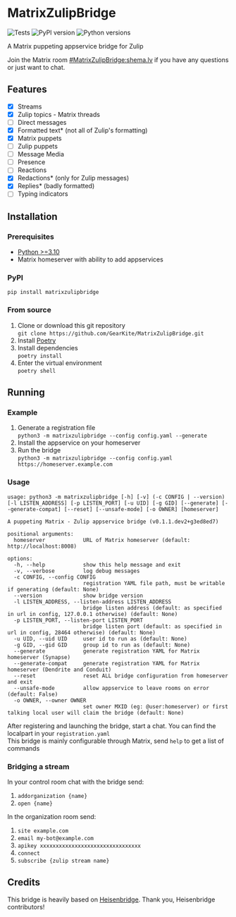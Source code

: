 # MatrixZulipBridge

![Tests](https://github.com/GearKite/MatrixZulipBridge/actions/workflows/tests.yml/badge.svg)
![PyPI version](https://img.shields.io/pypi/v/matrixzulipbridge.svg)
![Python versions](https://img.shields.io/pypi/pyversions/matrixzulipbridge.svg)

A Matrix puppeting appservice bridge for Zulip

Join the Matrix room [#MatrixZulipBridge:shema.lv](https://matrix.to/#/#matrixzulipbridge:shema.lv) if you have any questions or just want to chat.

## Features

- [x] Streams
- [x] Zulip topics - Matrix threads
- [ ] Direct messages
- [x] Formatted text\* (not all of Zulip's formatting)
- [x] Matrix puppets
- [ ] Zulip puppets
- [ ] Message Media
- [ ] Presence
- [ ] Reactions
- [x] Redactions\* (only for Zulip messages)
- [x] Replies\* (badly formatted)
- [ ] Typing indicators

## Installation

### Prerequisites

- [Python >=3.10](https://wiki.python.org/moin/BeginnersGuide/Download)
- Matrix homeserver with ability to add appservices

### PyPI

`pip install matrixzulipbridge`

### From source

1. Clone or download this git repository  
   `git clone https://github.com/GearKite/MatrixZulipBridge.git`
2. Install [Poetry](https://python-poetry.org/docs/#installation)
3. Install dependencies  
   `poetry install`
4. Enter the virtual environment  
   `poetry shell`

## Running

### Example

1. Generate a registration file  
   `python3 -m matrixzulipbridge --config config.yaml --generate`
2. Install the appservice on your homeserver
3. Run the bridge  
   `python3 -m matrixzulipbridge --config config.yaml https://homeserver.example.com`

### Usage

```shell
usage: python3 -m matrixzulipbridge [-h] [-v] (-c CONFIG | --version) [-l LISTEN_ADDRESS] [-p LISTEN_PORT] [-u UID] [-g GID] [--generate] [--generate-compat] [--reset] [--unsafe-mode] [-o OWNER] [homeserver]

A puppeting Matrix - Zulip appservice bridge (v0.1.1.dev2+g3ed8ed7)

positional arguments:
  homeserver            URL of Matrix homeserver (default: http://localhost:8008)

options:
  -h, --help            show this help message and exit
  -v, --verbose         log debug messages
  -c CONFIG, --config CONFIG
                        registration YAML file path, must be writable if generating (default: None)
  --version             show bridge version
  -l LISTEN_ADDRESS, --listen-address LISTEN_ADDRESS
                        bridge listen address (default: as specified in url in config, 127.0.0.1 otherwise) (default: None)
  -p LISTEN_PORT, --listen-port LISTEN_PORT
                        bridge listen port (default: as specified in url in config, 28464 otherwise) (default: None)
  -u UID, --uid UID     user id to run as (default: None)
  -g GID, --gid GID     group id to run as (default: None)
  --generate            generate registration YAML for Matrix homeserver (Synapse)
  --generate-compat     generate registration YAML for Matrix homeserver (Dendrite and Conduit)
  --reset               reset ALL bridge configuration from homeserver and exit
  --unsafe-mode         allow appservice to leave rooms on error (default: False)
  -o OWNER, --owner OWNER
                        set owner MXID (eg: @user:homeserver) or first talking local user will claim the bridge (default: None)
```

After registering and launching the bridge, start a chat. You can find the localpart in your `registration.yaml`  
This bridge is mainly configurable through Matrix, send `help` to get a list of commands

### Bridging a stream

In your control room chat with the bridge send:

1.  `addorganization {name}`
2.  `open {name}`

In the organization room send:

1. `site example.com`
2. `email my-bot@example.com`
3. `apikey xxxxxxxxxxxxxxxxxxxxxxxxxxxxxxxx`
4. `connect`
5. `subscribe {zulip stream name}`

## Credits

This bridge is heavily based on [Heisenbridge](https://github.com/hifi/heisenbridge). Thank you, Heisenbridge contributors!

